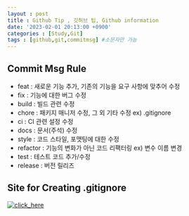 ```yaml
---
layout : post
title : Github Tip , 깃허브 팁, Github information
date: '2023-02-01 20:13:00 +0900'
categories : [Study,Git]
tags : [github,git,commitmsg] #소문자만 가능
---
```


## Commit Msg Rule
-   feat : 새로운 기능 추가, 기존의 기능을 요구 사항에 맞추어 수정
-   fix : 기능에 대한 버그 수정
-   build : 빌드 관련 수정
-   chore : 패키지 매니저 수정, 그 외 기타 수정 ex) .gitignore
-   ci : CI 관련 설정 수정
-   docs : 문서(주석) 수정
-   style : 코드 스타일, 포맷팅에 대한 수정
-   refactor : 기능의 변화가 아닌 코드 리팩터링 ex) 변수 이름 변경
-   test : 테스트 코드 추가/수정
-   release : 버전 릴리즈

## Site for Creating .gitignore
[![click_here](https://user-images.githubusercontent.com/71093890/216028175-f0d2c918-ef5d-4ea5-9803-87b0e558de4a.jpg)](https://www.toptal.com/developers/gitignore)


